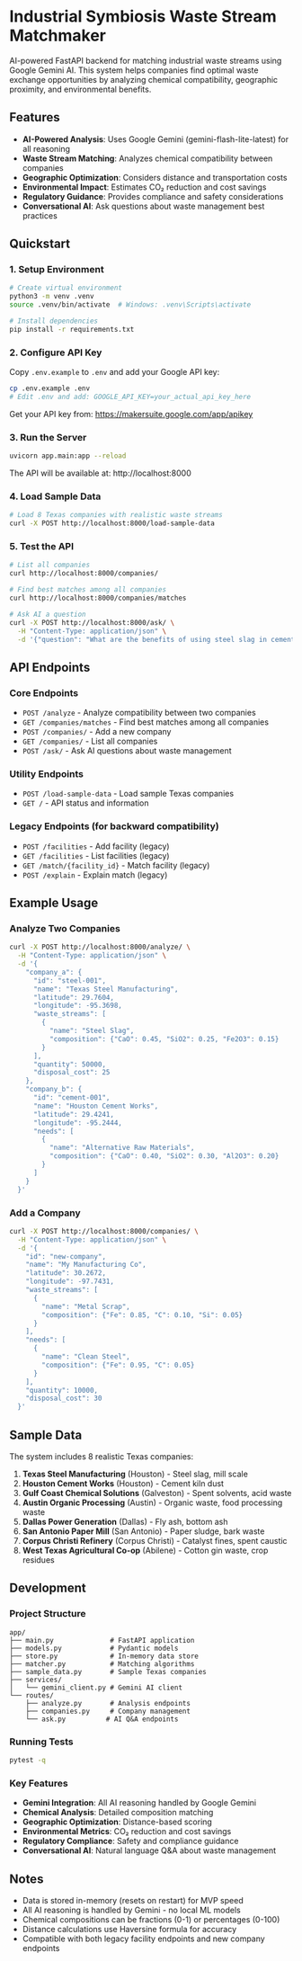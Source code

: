 # Industrial Symbiosis Waste Stream Matchmaker

AI-powered FastAPI backend for matching industrial waste streams using Google Gemini AI. This system helps companies find optimal waste exchange opportunities by analyzing chemical compatibility, geographic proximity, and environmental benefits.

## Features

- **AI-Powered Analysis**: Uses Google Gemini (gemini-flash-lite-latest) for all reasoning
- **Waste Stream Matching**: Analyzes chemical compatibility between companies
- **Geographic Optimization**: Considers distance and transportation costs
- **Environmental Impact**: Estimates CO₂ reduction and cost savings
- **Regulatory Guidance**: Provides compliance and safety considerations
- **Conversational AI**: Ask questions about waste management best practices

## Quickstart

### 1. Setup Environment

```bash
# Create virtual environment
python3 -m venv .venv
source .venv/bin/activate  # Windows: .venv\Scripts\activate

# Install dependencies
pip install -r requirements.txt
```

### 2. Configure API Key

Copy `.env.example` to `.env` and add your Google API key:

```bash
cp .env.example .env
# Edit .env and add: GOOGLE_API_KEY=your_actual_api_key_here
```

Get your API key from: https://makersuite.google.com/app/apikey

### 3. Run the Server

```bash
uvicorn app.main:app --reload
```

The API will be available at: http://localhost:8000

### 4. Load Sample Data

```bash
# Load 8 Texas companies with realistic waste streams
curl -X POST http://localhost:8000/load-sample-data
```

### 5. Test the API

```bash
# List all companies
curl http://localhost:8000/companies/

# Find best matches among all companies
curl http://localhost:8000/companies/matches

# Ask AI a question
curl -X POST http://localhost:8000/ask/ \
  -H "Content-Type: application/json" \
  -d '{"question": "What are the benefits of using steel slag in cement production?"}'
```

## API Endpoints

### Core Endpoints

- `POST /analyze` - Analyze compatibility between two companies
- `GET /companies/matches` - Find best matches among all companies
- `POST /companies/` - Add a new company
- `GET /companies/` - List all companies
- `POST /ask/` - Ask AI questions about waste management

### Utility Endpoints

- `POST /load-sample-data` - Load sample Texas companies
- `GET /` - API status and information

### Legacy Endpoints (for backward compatibility)

- `POST /facilities` - Add facility (legacy)
- `GET /facilities` - List facilities (legacy)
- `GET /match/{facility_id}` - Match facility (legacy)
- `POST /explain` - Explain match (legacy)

## Example Usage

### Analyze Two Companies

```bash
curl -X POST http://localhost:8000/analyze/ \
  -H "Content-Type: application/json" \
  -d '{
    "company_a": {
      "id": "steel-001",
      "name": "Texas Steel Manufacturing",
      "latitude": 29.7604,
      "longitude": -95.3698,
      "waste_streams": [
        {
          "name": "Steel Slag",
          "composition": {"CaO": 0.45, "SiO2": 0.25, "Fe2O3": 0.15}
        }
      ],
      "quantity": 50000,
      "disposal_cost": 25
    },
    "company_b": {
      "id": "cement-001",
      "name": "Houston Cement Works",
      "latitude": 29.4241,
      "longitude": -95.2444,
      "needs": [
        {
          "name": "Alternative Raw Materials",
          "composition": {"CaO": 0.40, "SiO2": 0.30, "Al2O3": 0.20}
        }
      ]
    }
  }'
```

### Add a Company

```bash
curl -X POST http://localhost:8000/companies/ \
  -H "Content-Type: application/json" \
  -d '{
    "id": "new-company",
    "name": "My Manufacturing Co",
    "latitude": 30.2672,
    "longitude": -97.7431,
    "waste_streams": [
      {
        "name": "Metal Scrap",
        "composition": {"Fe": 0.85, "C": 0.10, "Si": 0.05}
      }
    ],
    "needs": [
      {
        "name": "Clean Steel",
        "composition": {"Fe": 0.95, "C": 0.05}
      }
    ],
    "quantity": 10000,
    "disposal_cost": 30
  }'
```

## Sample Data

The system includes 8 realistic Texas companies:

1. **Texas Steel Manufacturing** (Houston) - Steel slag, mill scale
2. **Houston Cement Works** (Houston) - Cement kiln dust
3. **Gulf Coast Chemical Solutions** (Galveston) - Spent solvents, acid waste
4. **Austin Organic Processing** (Austin) - Organic waste, food processing waste
5. **Dallas Power Generation** (Dallas) - Fly ash, bottom ash
6. **San Antonio Paper Mill** (San Antonio) - Paper sludge, bark waste
7. **Corpus Christi Refinery** (Corpus Christi) - Catalyst fines, spent caustic
8. **West Texas Agricultural Co-op** (Abilene) - Cotton gin waste, crop residues

## Development

### Project Structure

```
app/
├── main.py              # FastAPI application
├── models.py            # Pydantic models
├── store.py             # In-memory data store
├── matcher.py           # Matching algorithms
├── sample_data.py       # Sample Texas companies
├── services/
│   └── gemini_client.py # Gemini AI client
└── routes/
    ├── analyze.py       # Analysis endpoints
    ├── companies.py     # Company management
    └── ask.py          # AI Q&A endpoints
```

### Running Tests

```bash
pytest -q
```

### Key Features

- **Gemini Integration**: All AI reasoning handled by Google Gemini
- **Chemical Analysis**: Detailed composition matching
- **Geographic Optimization**: Distance-based scoring
- **Environmental Metrics**: CO₂ reduction and cost savings
- **Regulatory Compliance**: Safety and compliance guidance
- **Conversational AI**: Natural language Q&A about waste management

## Notes

- Data is stored in-memory (resets on restart) for MVP speed
- All AI reasoning is handled by Gemini - no local ML models
- Chemical compositions can be fractions (0-1) or percentages (0-100)
- Distance calculations use Haversine formula for accuracy
- Compatible with both legacy facility endpoints and new company endpoints
